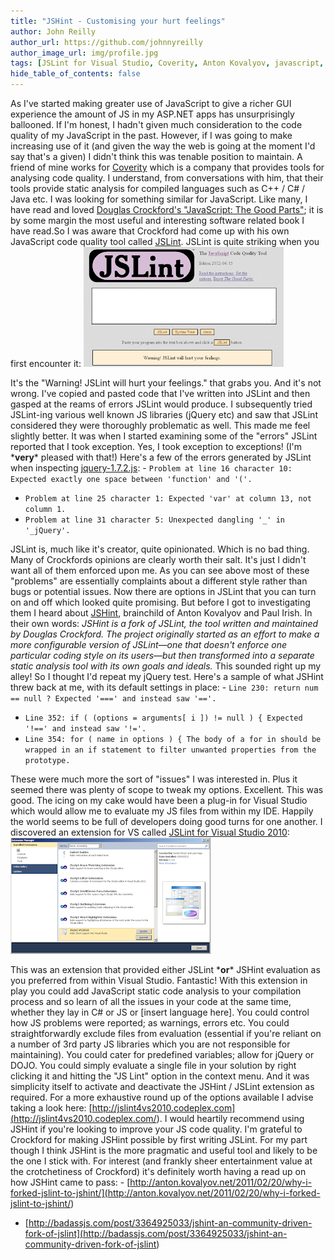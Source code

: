```yaml
---
title: "JSHint - Customising your hurt feelings"
author: John Reilly
author_url: https://github.com/johnnyreilly
author_image_url: img/profile.jpg
tags: [JSLint for Visual Studio, Coverity, Anton Kovalyov, javascript, paul irish, static code analysis, JSLint, JSHint, douglas crockford]
hide_table_of_contents: false
---
```

As I've started making greater use of JavaScript to give a richer GUI experience the amount of JS in my ASP.NET apps has unsurprisingly ballooned. If I'm honest, I hadn't given much consideration to the code quality of my JavaScript in the past. However, if I was going to make increasing use of it (and given the way the web is going at the moment I'd say that's a given) I didn't think this was tenable position to maintain. A friend of mine works for [Coverity](<http://www.coverity.com/>) which is a company that provides tools for analysing code quality. I understand, from conversations with him, that their tools provide static analysis for compiled languages such as C++ / C# / Java etc. I was looking for something similar for JavaScript. Like many, I have read and loved [Douglas Crockford's "JavaScript: The Good Parts"](<http://www.amazon.com/JavaScript-Good-Parts-Douglas-Crockford/dp/0596517742>); it is by some margin the most useful and interesting software related book I have read.So I was aware that Crockford had come up with his own JavaScript code quality tool called [JSLint](<http://www.jslint.com/>). JSLint is quite striking when you first encounter it: ![](../static/blog/2012-04-23-jshint-customising-your-hurt-feelings/JSLint.png)

 It's the "Warning! JSLint will hurt your feelings." that grabs you. And it's not wrong. I've copied and pasted code that I've written into JSLint and then gasped at the reams of errors JSLint would produce. I subsequently tried JSLint-ing various well known JS libraries (jQuery etc) and saw that JSLint considered they were thoroughly problematic as well. This made me feel slightly better. It was when I started examining some of the "errors" JSLint reported that I took exception. Yes, I took exception to exceptions! (I'm \***very**\* pleased with that!) Here's a few of the errors generated by JSLint when inspecting [jquery-1.7.2.js](<http://ajax.googleapis.com/ajax/libs/jquery/1.7.2/jquery.js>): - `Problem at line 16 character 10: Expected exactly one space between 'function' and '('.`
- `Problem at line 25 character 1: Expected 'var' at column 13, not column 1.`
- `Problem at line 31 character 5: Unexpected dangling '_' in '_jQuery'.`

<!-- -->

 JSLint is, much like it's creator, quite opinionated. Which is no bad thing. Many of Crockfords opinions are clearly worth their salt. It's just I didn't want all of them enforced upon me. As you can see above most of these "problems" are essentially complaints about a different style rather than bugs or potential issues. Now there are options in JSLint that you can turn on and off which looked quite promising. But before I got to investigating them I heard about [JSHint](<http://www.jshint.com>), brainchild of Anton Kovalyov and Paul Irish. In their own words: *JSHint is a fork of JSLint, the tool written and maintained by Douglas Crockford. The project originally started as an effort to make a more configurable version of JSLint—one that doesn't enforce one particular coding style on its users—but then transformed into a separate static analysis tool with its own goals and ideals.* This sounded right up my alley! So I thought I'd repeat my jQuery test. Here's a sample of what JSHint threw back at me, with its default settings in place: - `Line 230: return num == null ? Expected '===' and instead saw '=='. `
- `Line 352: if ( (options = arguments[ i ]) != null ) { Expected '!==' and instead saw '!='. `
- `Line 354: for ( name in options ) { The body of a for in should be wrapped in an if statement to filter unwanted properties from the prototype. `

<!-- -->

 These were much more the sort of "issues" I was interested in. Plus it seemed there was plenty of scope to tweak my options. Excellent. This was good. The icing on my cake would have been a plug-in for Visual Studio which would allow me to evaluate my JS files from within my IDE. Happily the world seems to be full of developers doing good turns for one another. I discovered an extension for VS called [JSLint for Visual Studio 2010](<http://jslint4vs2010.codeplex.com/>): ![](../static/blog/2012-04-23-jshint-customising-your-hurt-feelings/Extensions.png)

 This was an extension that provided either JSLint \***or**\* JSHint evaluation as you preferred from within Visual Studio. Fantastic! With this extension in play you could add JavaScript static code analysis to your compilation process and so learn of all the issues in your code at the same time, whether they lay in C# or JS or [insert language here]. You could control how JS problems were reported; as warnings, errors etc. You could straightforwardly exclude files from evaluation (essential if you're reliant on a number of 3rd party JS libraries which you are not responsible for maintaining). You could cater for predefined variables; allow for jQuery or DOJO. You could simply evaluate a single file in your solution by right clicking it and hitting the "JS Lint" option in the context menu. And it was simplicity itself to activate and deactivate the JSHint / JSLint extension as required. For a more exhaustive round up of the options available I advise taking a look here: [http://jslint4vs2010.codeplex.com](<http://jslint4vs2010.codeplex.com/>). I would heartily recommend using JSHint if you're looking to improve your JS code quality. I'm grateful to Crockford for making JSHint possible by first writing JSLint. For my part though I think JSHint is the more pragmatic and useful tool and likely to be the one I stick with. For interest (and frankly sheer entertainment value at the crotchetiness of Crockford) it's definitely worth having a read up on how JSHint came to pass: - [http://anton.kovalyov.net/2011/02/20/why-i-forked-jslint-to-jshint/](<http://anton.kovalyov.net/2011/02/20/why-i-forked-jslint-to-jshint/>)
- [http://badassjs.com/post/3364925033/jshint-an-community-driven-fork-of-jslint](<http://badassjs.com/post/3364925033/jshint-an-community-driven-fork-of-jslint>)

<!-- -->


